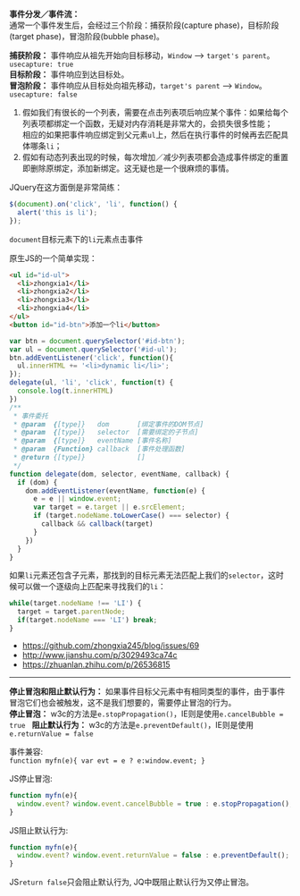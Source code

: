 **事件分发／事件流：**  
通常一个事件发生后，会经过三个阶段：捕获阶段(capture phase)，目标阶段(target phase)，冒泡阶段(bubble phase)。

**捕获阶段：** 事件响应从祖先开始向目标移动，```Window``` --> ```target's parent```。```usecapture: true```  
**目标阶段：** 事件响应到达目标处。  
**冒泡阶段：** 事件响应从目标处向祖先移动，```target's parent``` --> ```Window```。```usecapture: false```  

1. 假如我们有很长的一个列表，需要在点击列表项后响应某个事件：如果给每个列表项都绑定一个函数，无疑对内存消耗是非常大的，会损失很多性能；  
相应的如果把事件响应绑定到父元素```ul```上，然后在执行事件的时候再去匹配具体哪条```li```；
2. 假如有动态列表出现的时候，每次增加／减少列表项都会造成事件绑定的重置即删除原绑定，添加新绑定。这无疑也是一个很麻烦的事情。

JQuery在这方面倒是非常简练：  
```javascript
$(document).on('click', 'li', function() {
  alert('this is li');
});
```  
```document```目标元素下的```li```元素点击事件

原生JS的一个简单实现：
```html
<ul id="id-ul">
  <li>zhongxia1</li>
  <li>zhongxia2</li>
  <li>zhongxia3</li>
  <li>zhongxia4</li>
</ul>
<button id="id-btn">添加一个li</button>
```
```javascript
var btn = document.querySelector('#id-btn');
var ul = document.querySelector('#id-ul');
btn.addEventListener('click', function(){
  ul.innerHTML += '<li>dynamic li</li>';
});
delegate(ul, 'li', 'click', function(t) {
  console.log(t.innerHTML)
})
/**
 * 事件委托
 * @param  {[type]}   dom       [绑定事件的DOM节点]
 * @param  {[type]}   selector  [需要绑定的子节点]
 * @param  {[type]}   eventName [事件名称]
 * @param  {Function} callback  [事件处理函数]
 * @return {[type]}             []
 */
function delegate(dom, selector, eventName, callback) {
  if (dom) {
    dom.addEventListener(eventName, function(e) {
      e = e || window.event;
      var target = e.target || e.srcElement;
      if (target.nodeName.toLowerCase() === selector) {
        callback && callback(target)
      }
    })
  }
}
```

如果```li```元素还包含子元素，那找到的目标元素无法匹配上我们的```selector```，这时候可以做一个逐级向上匹配来寻找我们的```li```：
```javascript
while(target.nodeName !== 'LI') {
  target = target.parentNode;
  if(target.nodeName === 'LI') break;
}
```

- https://github.com/zhongxia245/blog/issues/69
- http://www.jianshu.com/p/3029493ca74c
- https://zhuanlan.zhihu.com/p/26536815

---
**停止冒泡和阻止默认行为：** 如果事件目标父元素中有相同类型的事件，由于事件冒泡它们也会被触发，这不是我们想要的，需要停止冒泡的行为。  
**停止冒泡：** w3c的方法是```e.stopPropagation()```，IE则是使用```e.cancelBubble = true```  
**阻止默认行为：** w3c的方法是```e.preventDefault()```，IE则是使用```e.returnValue = false```  

事件兼容:  
```function myfn(e){ var evt = e ? e:window.event; }```

JS停止冒泡:  
```javascript
function myfn(e){
  window.event? window.event.cancelBubble = true : e.stopPropagation();
}
```
JS阻止默认行为:  
```javascript
function myfn(e){
  window.event? window.event.returnValue = false : e.preventDefault();
}
```
JS```return false```只会阻止默认行为, JQ中既阻止默认行为又停止冒泡。
